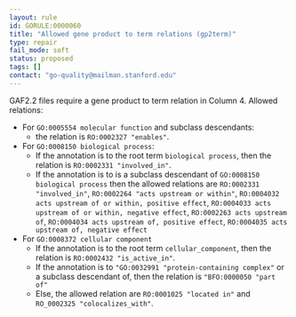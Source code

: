 ```yaml
---
layout: rule
id: GORULE:0000060
title: "Allowed gene product to term relations (gp2term)"
type: repair
fail_mode: soft
status: proposed
tags: []
contact: "go-quality@mailman.stanford.edu"
---
```

GAF2.2 files require a gene product to term relation in Column 4. Allowed relations:  

* For `GO:0005554 molecular function` and subclass descendants: 
    * the relation is `RO:0002327 "enables"`. 
* For `GO:0008150 biological process`:
    * If the annotation is to the root term `biological process`, then the relation is `RO:0002331 "involved_in"`.
    * If the annotation is to is a subclass descendant of `GO:0008150 biological process` then the allowed relations are `RO:0002331 "involved_in"`, 
    `RO:0002264 "acts upstream or within"`, `RO:0004032 acts upstream of or within, positive effect`, `RO:0004033 acts upstream of or within, negative effect`, 
    `RO:0002263 acts upstream of`, `RO:0004034 acts upstream of, positive effect`, `RO:0004035 acts upstream of, negative effect`
* For `GO:0008372 cellular component` 
    * If the annotation is to the root term `cellular_component`, then the relation is `RO:0002432 "is_active_in"`.
    * If the annotation is to `"GO:0032991 "protein-containing complex"` or a subclass descendant of, then the relation is `"BFO:0000050 "part of"`
    * Else, the allowed relation are `RO:0001025 "located in"` and `RO_0002325 "colocalizes_with"`.

